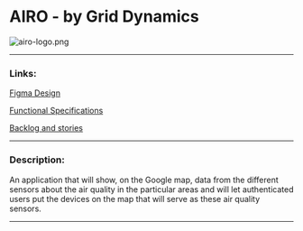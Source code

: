 # AIRO - by Grid Dynamics

<img  src="https://imageupload.io/ib/uD45wWuJBBxB29O_1698763661.png" alt="airo-logo.png"/>

<hr>

### Links:

[Figma Design](https://www.figma.com/file/BKn6SL6bnNwLmQNUERcKFk/UI-practice?type=design&node-id=1-5593&mode=design&t=iGgGMLFEpiHIBieL-0)

[Functional Specifications](https://docs.google.com/document/d/1dhuIjCelCdJQjZXSAUennAIciOcW68n63rYuNMRBTcE/edit)

[Backlog and stories](https://docs.google.com/document/d/1BQ-NQOLTRFQ2ewXZQnpQjwahTuUMUi8RPiSDrOetHuc/edit)

<hr>

### Description:

An application that will show, on the Google map, data from the different sensors about the air quality in the particular areas and will let authenticated users put the devices on the map that will serve as these air quality sensors.

<hr>
